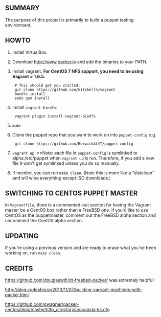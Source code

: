 SUMMARY
---

The purpose of this project is primarily to build a puppet testing
environment.

HOWTO
---

1. Install VirtualBox.

2. Download http://www.packer.io and add the binaries to your PATH.

3. Install vagrant. **For CentOS 7 NFS support, you need to be using Vagrant > 1.6.5.**

        # This should get you started:
        git clone https://github.com/mitchellh/vagrant
		bundle install
		sudo gem install

4. Install `vagrant-bindfs`:

        vagrant plugin install vagrant-bindfs

5. `make`

6. Clone the puppet repo that you want to work on into `puppet-config` e.g.

        git clone https://github.com/BorwickAtVT/puppet-config

6. `vagrant up`. **Note: each file in `puppet-config` is symlinked to
   alpha:/etc/puppet when `vagrant up` is run. Therefore, if you add a
   new file it won't get symlinked unless you do so manually.

7. If needed, you can run `make clean`. (Note this is more like a
   "distclean" and will wipe everything except ISO downloads.)

SWITCHING TO CENTOS PUPPET MASTER
---

In `Vagrantfile`, there is a commented-out section for having the Vagrant master
be a CentOS box rather than a FreeBSD one. If you'd like to use CentOS as the
puppetmaster, comment out the FreeBSD alpha section and uncomment the CentOS
alpha section.

UPDATING
---

If you're using a previous version and are ready to erase what you've
been working on, run `make clean`.

CREDITS
---

https://github.com/douglaswth/dt-freebsd-packer/ was extremely
helpful!

http://blog.codeship.io/2013/11/07/building-vagrant-machines-with-packer.html

https://github.com/gwagner/packer-centos/blob/master/http_directory/anaconda-ks.cfg
